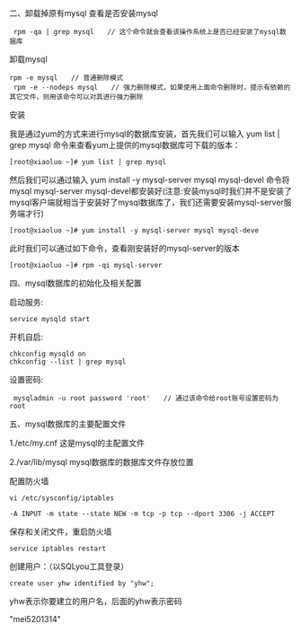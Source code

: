 二、卸载掉原有mysql
查看是否安装mysql
	
	 rpm -qa | grep mysql　　// 这个命令就会查看该操作系统上是否已经安装了mysql数据库

卸载mysql

	rpm -e mysql　　// 普通删除模式
	 rpm -e --nodeps mysql　　// 强力删除模式，如果使用上面命令删除时，提示有依赖的其它文件，则用该命令可以对其进行强力删除


安装

我是通过yum的方式来进行mysql的数据库安装，首先我们可以输入 yum list | grep mysql 命令来查看yum上提供的mysql数据库可下载的版本：

	[root@xiaoluo ~]# yum list | grep mysql

然后我们可以通过输入 yum install -y mysql-server mysql mysql-devel 命令将mysql mysql-server mysql-devel都安装好(注意:安装mysql时我们并不是安装了mysql客户端就相当于安装好了mysql数据库了，我们还需要安装mysql-server服务端才行)

 

	[root@xiaoluo ~]# yum install -y mysql-server mysql mysql-deve
 

此时我们可以通过如下命令，查看刚安装好的mysql-server的版本

 

	[root@xiaoluo ~]# rpm -qi mysql-server
 


四、mysql数据库的初始化及相关配置

启动服务:

	service mysqld start

 



 开机自启:
	
 	chkconfig mysqld on
 	chkconfig --list | grep mysql

设置密码:


	 mysqladmin -u root password 'root'　　// 通过该命令给root账号设置密码为 root




五、mysql数据库的主要配置文件

1./etc/my.cnf 这是mysql的主配置文件

2./var/lib/mysql   mysql数据库的数据库文件存放位置


 
配置防火墙

	vi /etc/sysconfig/iptables

	-A INPUT -m state --state NEW -m tcp -p tcp --dport 3306 -j ACCEPT

保存和关闭文件，重启防火墙

	service iptables restart


创建用户：（以SQLyou工具登录）

 	create user yhw identified by "yhw";

 yhw表示你要建立的用户名，后面的yhw表示密码

"mei5201314"